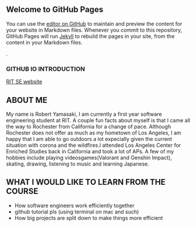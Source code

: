 ## Welcome to GitHub Pages
You can use the [editor on GitHub](https://github.com/rhy2781/pagestest/edit/gh-pages/index.md) to maintain and preview the content for your website in Markdown files.
Whenever you commit to this repository, GitHub Pages will run [Jekyll](https://jekyllrb.com/) to rebuild the pages in your site, from the content in your Markdown files. 


 .
### GITHUB IO INTRODUCTION
[RIT SE website](https://www.rit.edu/computing/department-software-engineering)

## ABOUT ME
My name is Robert Yamasaki, I am currently a first year software engineering student at RIT. A couple fun facts about myself is that I came all the way to Rochester from California for a change of pace. Although Rochester does not offer as much as my hometown of Los Angeles, I am happy that I am able to go outdoors a lot expecially given the current situation with corona and the wildfires.I attended Los Angeles Center for Enriched Studies back in California and took a lot of APs. A few of my hobbies include playing videosgames(Valorant and Genshin Impact), skating, drawing, listening to music and learning Japanese.

## WHAT I WOULD LIKE TO LEARN FROM THE COURSE
- How software engineers work efficiently together
- github tutorial pls (using terminal on mac and such)
- How big projects are split down to make things more efficient
